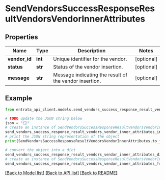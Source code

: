 # SendVendorsSuccessResponseResultVendorsVendorInnerAttributes


## Properties

Name | Type | Description | Notes
------------ | ------------- | ------------- | -------------
**vendor_id** | **int** | Unique identifier for the vendor. | [optional] 
**status** | **str** | Status of the vendor insertion. | [optional] 
**message** | **str** | Message indicating the result of the vendor insertion. | [optional] 

## Example

```python
from entrata_api_client.models.send_vendors_success_response_result_vendors_vendor_inner_attributes import SendVendorsSuccessResponseResultVendorsVendorInnerAttributes

# TODO update the JSON string below
json = "{}"
# create an instance of SendVendorsSuccessResponseResultVendorsVendorInnerAttributes from a JSON string
send_vendors_success_response_result_vendors_vendor_inner_attributes_instance = SendVendorsSuccessResponseResultVendorsVendorInnerAttributes.from_json(json)
# print the JSON string representation of the object
print(SendVendorsSuccessResponseResultVendorsVendorInnerAttributes.to_json())

# convert the object into a dict
send_vendors_success_response_result_vendors_vendor_inner_attributes_dict = send_vendors_success_response_result_vendors_vendor_inner_attributes_instance.to_dict()
# create an instance of SendVendorsSuccessResponseResultVendorsVendorInnerAttributes from a dict
send_vendors_success_response_result_vendors_vendor_inner_attributes_from_dict = SendVendorsSuccessResponseResultVendorsVendorInnerAttributes.from_dict(send_vendors_success_response_result_vendors_vendor_inner_attributes_dict)
```
[[Back to Model list]](../README.md#documentation-for-models) [[Back to API list]](../README.md#documentation-for-api-endpoints) [[Back to README]](../README.md)


